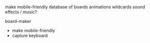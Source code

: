 make mobile-friendly
database of boards
animations
wildcards
sound effects / music?

board-maker
- make mobile-friendly
- capture keyboard
